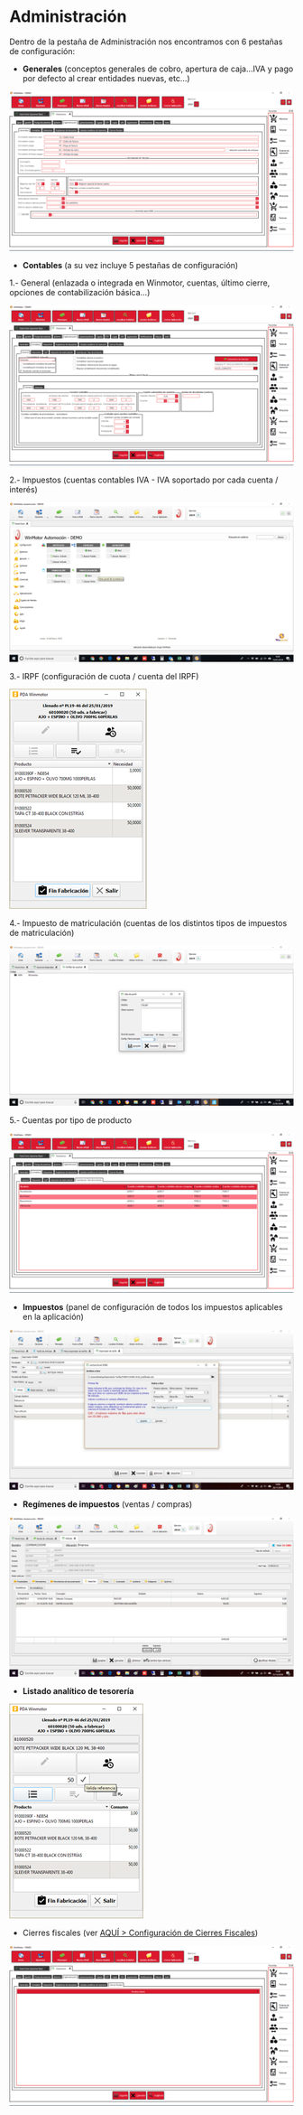 # Administración

Dentro de la pestaña de Administración nos encontramos con 6 pestañas de configuración:

* **Generales** \(conceptos generales de cobro, apertura de caja...IVA y pago por defecto al crear entidades nuevas, etc...\)

![](../../../.gitbook/assets/image%20%28362%29.png)

* **Contables** \(a su vez incluye 5 pestañas de configuración\)

1.- General \(enlazada o integrada en Winmotor, cuentas, último cierre, opciones de contabilización básica...\)

![](../../../.gitbook/assets/image%20%28470%29.png)

2.- Impuestos \(cuentas contables IVA - IVA soportado por cada cuenta / interés\)

![](../../../.gitbook/assets/image%20%2817%29.png)

3.- IRPF \(configuración de cuota / cuenta del IRPF\)

![](../../../.gitbook/assets/image%20%28282%29.png)

4.- Impuesto de matriculación \(cuentas de los distintos tipos de impuestos de matriculación\)

![](../../../.gitbook/assets/image%20%2859%29.png)

5.- Cuentas por tipo de producto

![](../../../.gitbook/assets/image%20%28394%29.png)

* **Impuestos** \(panel de configuración de todos los impuestos aplicables en la aplicación\)

![](../../../.gitbook/assets/image%20%28106%29.png)

* **Regímenes de impuestos** \(ventas / compras\)

![](../../../.gitbook/assets/image%20%28150%29.png)

* **Listado analítico de tesorería**

![](../../../.gitbook/assets/image%20%28267%29.png)

* Cierres fiscales \(ver [AQUÍ &gt; Configuración de Cierres Fiscales](../../administracion/enlace-contable/cierres-fiscales.md)\)

![](../../../.gitbook/assets/image%20%28379%29.png)






